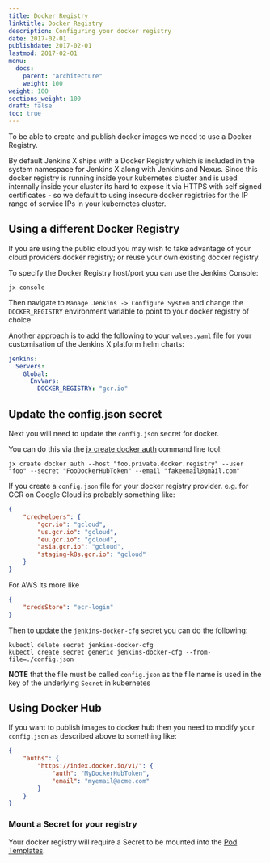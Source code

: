 ```yaml
---
title: Docker Registry
linktitle: Docker Registry
description: Configuring your docker registry 
date: 2017-02-01
publishdate: 2017-02-01
lastmod: 2017-02-01
menu:
  docs:
    parent: "architecture"
    weight: 100
weight: 100
sections_weight: 100
draft: false
toc: true
---
```


To be able to create and publish docker images we need to use a Docker Registry.

By default Jenkins X ships with a Docker Registry which is included in the system namespace for Jenkins X along with Jenkins and Nexus. Since this docker registry is running inside your kubernetes cluster and is used internally inside your cluster its hard to expose it via HTTPS with self signed certificates - so we default to using insecure docker registries for the IP range of service IPs in your kubernetes cluster.

## Using a different Docker Registry

If you are using the public cloud you may wish to take advantage of your cloud providers docker registry; or reuse your own existing docker registry.

To specify the Docker Registry host/port you can use the Jenkins Console:

```
jx console
``` 

Then navigate to `Manage Jenkins -> Configure System` and change the `DOCKER_REGISTRY` environment variable to point to your docker registry of choice.

Another approach is to add the following to your `values.yaml` file for your customisation of the Jenkins X platform helm charts:

```yaml 
jenkins:
  Servers:
    Global:
      EnvVars:
        DOCKER_REGISTRY: "gcr.io"
```

## Update the config.json secret

Next you will need to update the `config.json` secret for docker. 

You can do this via the [jx create docker auth](/commands/jx_create_docker/) command line tool:

```
jx create docker auth --host "foo.private.docker.registry" --user "foo" --secret "FooDockerHubToken" --email "fakeemail@gmail.com"

```

If you create a `config.json` file for your docker registry provider. e.g. for GCR on Google Cloud its probably something like:


```json
{
    "credHelpers": {
        "gcr.io": "gcloud",
        "us.gcr.io": "gcloud",
        "eu.gcr.io": "gcloud",
        "asia.gcr.io": "gcloud",
        "staging-k8s.gcr.io": "gcloud"
    }
}
```

For AWS its more like

```json
{
	"credsStore": "ecr-login"
}
```

Then to update the `jenkins-docker-cfg` secret you can do the following:

```
kubectl delete secret jenkins-docker-cfg
kubectl create secret generic jenkins-docker-cfg --from-file=./config.json
```   

**NOTE** that the file must be called `config.json` as the file name is used in the key of the underlying `Secret` in kubernetes

## Using Docker Hub

If you want to publish images to docker hub then you need to modify your `config.json` as described above to something like:

```json 
{
    "auths": {
        "https://index.docker.io/v1/": {
            "auth": "MyDockerHubToken",
            "email": "myemail@acme.com"
        }
    }
}
``` 

### Mount a Secret for your registry

Your docker registry will require a Secret to be mounted into the [Pod Templates](/architecture/pod-templates/).

